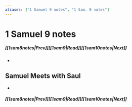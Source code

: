```yaml
---
aliases: ["1 Samuel 9 notes", "1 Sam. 9 notes"]
---
```

# 1 Samuel 9 notes
##### <span class=arrow-left></span>[[1sam8notes|Prev]]<span class=navigation-separator></span>[[1sam9|Read]]<span class=navigation-separator></span>[[1sam10notes|Next]]<span class=arrow-right></span>
- 
## Samuel Meets with Saul
- 
##### <span class=arrow-left></span>[[1sam8notes|Prev]]<span class=navigation-separator></span>[[1sam9|Read]]<span class=navigation-separator></span>[[1sam10notes|Next]]<span class=arrow-right></span>